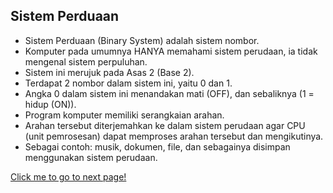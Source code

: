 ## Sistem Perduaan

- Sistem Perduaan (Binary System) adalah sistem nombor.
- Komputer pada umumnya HANYA memahami sistem perudaan, ia tidak mengenal sistem perpuluhan.
- Sistem ini merujuk pada Asas 2 (Base 2).
- Terdapat 2 nombor dalam sistem ini, yaitu 0 dan 1.
- Angka 0 dalam sistem ini menandakan mati (OFF), dan sebaliknya (1 = hidup (ON)).
- Program komputer memiliki serangkaian arahan.
- Arahan tersebut diterjemahkan ke dalam sistem perudaan agar CPU (unit pemrosesan) dapat memproses arahan tersebut dan mengikutinya.
- Sebagai contoh: musik, dokumen, file, dan sebagainya disimpan menggunakan sistem perudaan.

[Click me to go to next page!](/Malay/2.1.3.md "target=_self")